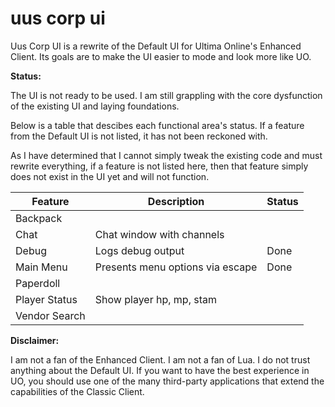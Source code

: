 # uus corp ui

Uus Corp UI is a rewrite of the Default UI for Ultima Online's Enhanced Client. Its goals are to make the UI easier to mode and look more like UO.

**Status:**

The UI is not ready to be used. I am still grappling with the core dysfunction of the existing UI and laying foundations.

Below is a table that descibes each functional area's status. If a feature from the Default UI is not listed, it has not been reckoned with.

As I have determined that I cannot simply tweak the existing code and must rewrite everything, if a feature is not listed here, then that feature simply does not exist in the UI yet and will not function.


| Feature          | Description                      | Status      |
|------------------|----------------------------------|-------------|
|   Backpack    |   |   |
|   Chat    |   Chat window with channels   |   |
|   Debug | Logs debug output        | Done |
|   Main Menu | Presents menu options via escape | Done |
|   Paperdoll   |   |   |
|   Player Status | Show player hp, mp, stam  |   |
|   Vendor Search   |   |   |

**Disclaimer:**

I am not a fan of the Enhanced Client. I am not a fan of Lua. I do not trust anything about the Default UI. If you want to have the best experience in UO, you should use one of the many third-party applications that extend the capabilities of the Classic Client.
